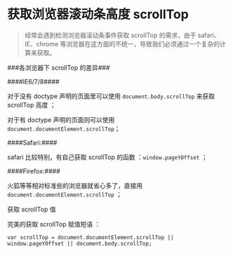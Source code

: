 # 获取浏览器滚动条高度 scrollTop

> 经常会遇到检测浏览器滚动条事件获取 scrollTop 的需求，由于 safari、IE、chrome 等浏览器在这方面的不统一，导致我们必须通过一个复杂的计算来获取。

###各浏览器下 scrollTop 的差异###

####IE6/7/8####

对于没有 doctype 声明的页面里可以使用 `document.body.scrollTop` 来获取 scrollTop 高度 ；

对于有 doctype 声明的页面则可以使用 `document.documentElement.scrollTop`；

####Safari:####

safari 比较特别，有自己获取 scrollTop 的函数 ：`window.pageYOffset` ；

####Firefox:####

火狐等等相对标准些的浏览器就省心多了，直接用 `document.documentElement.scrollTop` ；

获取 scrollTop 值

完美的获取 scrollTop 赋值短语 ：

```
var scrollTop = document.documentElement.scrollTop || window.pageYOffset || document.body.scrollTop;
```
